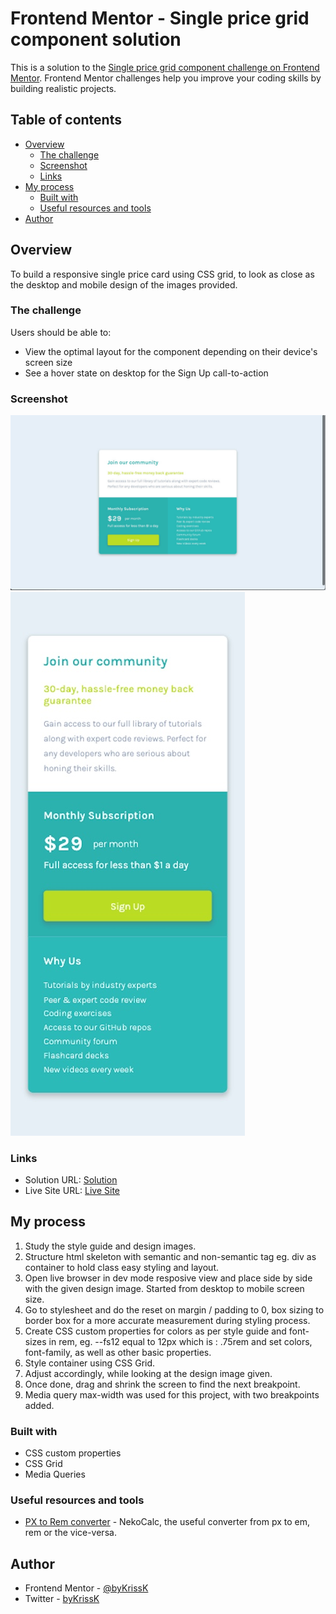 # Frontend Mentor - Single price grid component solution

This is a solution to the [Single price grid component challenge on Frontend Mentor](https://www.frontendmentor.io/challenges/single-price-grid-component-5ce41129d0ff452fec5abbbc). Frontend Mentor challenges help you improve your coding skills by building realistic projects. 

## Table of contents

- [Overview](#overview)
  - [The challenge](#the-challenge)
  - [Screenshot](#screenshot)
  - [Links](#links)
- [My process](#my-process)
  - [Built with](#built-with)
  - [Useful resources and tools](#useful-resources-and-tools)
- [Author](#author)


## Overview

To build a responsive single price card using CSS grid, to look as close as the desktop and mobile design of the images provided.

### The challenge

Users should be able to:

- View the optimal layout for the component depending on their device's screen size
- See a hover state on desktop for the Sign Up call-to-action

### Screenshot

![Screenshot of Desktop View @ 1440x800px](./images/screenshot-desktop-1440x800.jpg)
![Screenshot of Mobile View @ 375x870px](./images/screenshot-mobile-375x870px.jpg)

### Links

- Solution URL: [Solution](https://github.com/byKrissK/FrontendMentor-Single-price-grid-component)
- Live Site URL: [Live Site](https://bykrissk.github.io/FrontendMentor-Single-price-grid-component/)

## My process

1. Study the style guide and design images.
2. Structure html skeleton with semantic and non-semantic tag eg. div as container to hold class easy styling and layout.
3. Open live browser in dev mode resposive view and place side by side with the given design image. Started from desktop to mobile screen size.
4. Go to stylesheet and do the reset on margin / padding to 0, box sizing to border box for a more accurate measurement during styling process.
5. Create CSS custom properties for colors as per style guide and font-sizes in rem, eg. --fs12 equal to 12px which is : .75rem and set colors, font-family, as well as other basic properties.
6. Style container using CSS Grid.
7. Adjust accordingly, while looking at the design image given.
8. Once done, drag and shrink the screen to find the next breakpoint.
9. Media query max-width was used for this project, with two breakpoints added.

### Built with

- CSS custom properties
- CSS Grid
- Media Queries 

### Useful resources and tools

- [PX to Rem converter](https://nekocalc.com/px-to-rem-converter) - NekoCalc, the useful converter from px to em, rem or the vice-versa.

## Author

- Frontend Mentor - [@byKrissK](https://www.frontendmentor.io/profile/bykrissk)
- Twitter - [byKrissK](https://www.twitter.com/bykrissk)